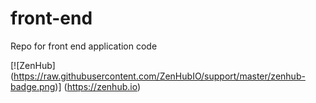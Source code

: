 # front-end
Repo for front end application code

[![ZenHub] (https://raw.githubusercontent.com/ZenHubIO/support/master/zenhub-badge.png)] (https://zenhub.io)

